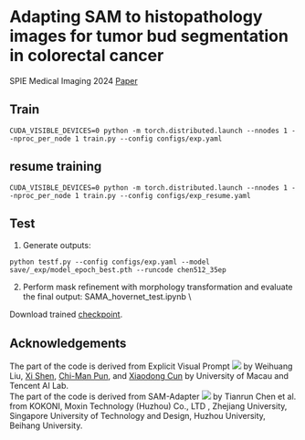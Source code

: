 # Adapting SAM to histopathology images for tumor bud segmentation in colorectal cancer
SPIE Medical Imaging 2024 [Paper](https://www.spiedigitallibrary.org/conference-proceedings-of-spie/12933/129330C/Adapting-SAM-to-histopathology-images-for-tumor-bud-segmentation-in/10.1117/12.3006517.full)

## Train
```shell
CUDA_VISIBLE_DEVICES=0 python -m torch.distributed.launch --nnodes 1 --nproc_per_node 1 train.py --config configs/exp.yaml
```

## resume training
```shell
CUDA_VISIBLE_DEVICES=0 python -m torch.distributed.launch --nnodes 1 --nproc_per_node 1 train.py --config configs/exp_resume.yaml
```


## Test
1. Generate outputs:
```shell
python testf.py --config configs/exp.yaml --model save/_exp/model_epoch_best.pth --runcode chen512_35ep
```
2. Perform mask refinement with morphology transformation and evaluate the final output: SAMA_hovernet_test.ipynb \

Download trained [checkpoint](https://wakehealth-my.sharepoint.com/:u:/r/personal/mgurcan_wakehealth_edu/Documents/cialab/sam-adapter-tumor-bud/model_epoch_epoch_35.pth?csf=1&web=1&e=h51GYI).

## Acknowledgements
The part of the code is derived from Explicit Visual Prompt   <a href='https://nifangbaage.github.io/Explicit-Visual-Prompt/'><img src='https://img.shields.io/badge/Project-Page-Green'></a> by 
Weihuang Liu, [Xi Shen](https://xishen0220.github.io/), [Chi-Man Pun](https://www.cis.um.edu.mo/~cmpun/), and [Xiaodong Cun](https://vinthony.github.io/) by University of Macau and Tencent AI Lab. \
The part of the code is derived from SAM-Adapter   <a href='https://github.com/tianrun-chen/SAM-Adapter-PyTorch/tree/main'><img src='https://img.shields.io/badge/Project-Page-Green'></a> by 
Tianrun Chen et al. from KOKONI, Moxin Technology (Huzhou) Co., LTD , Zhejiang University, Singapore University of Technology and Design, Huzhou University, Beihang University.
